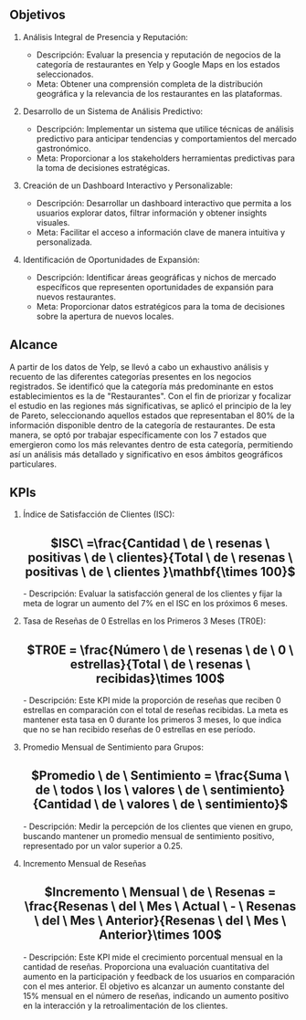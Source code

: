 ## Objetivos 
1. Análisis Integral de Presencia y Reputación:
   - Descripción: Evaluar la presencia y reputación de negocios de la categoría de restaurantes en Yelp y Google Maps en los estados seleccionados.
   - Meta: Obtener una comprensión completa de la distribución geográfica y la relevancia de los restaurantes en las plataformas.

2. Desarrollo de un Sistema de Análisis Predictivo:
   - Descripción: Implementar un sistema que utilice técnicas de análisis predictivo para anticipar tendencias y comportamientos del mercado gastronómico.
   - Meta: Proporcionar a los stakeholders herramientas predictivas para la toma de decisiones estratégicas.

3. Creación de un Dashboard Interactivo y Personalizable:
   - Descripción: Desarrollar un dashboard interactivo que permita a los usuarios explorar datos, filtrar información y obtener insights visuales.
   - Meta: Facilitar el acceso a información clave de manera intuitiva y personalizada.

4. Identificación de Oportunidades de Expansión:
   - Descripción: Identificar áreas geográficas y nichos de mercado específicos que representen oportunidades de expansión para nuevos restaurantes.
   - Meta: Proporcionar datos estratégicos para la toma de decisiones sobre la apertura de nuevos locales.

## Alcance
A partir de los datos de Yelp, se llevó a cabo un exhaustivo análisis y recuento de las diferentes categorías presentes en los negocios registrados. Se identificó que la categoría más predominante en estos    establecimientos es la de "Restaurantes". Con el fin de priorizar y focalizar el estudio en las regiones más significativas, se aplicó el principio de la ley de Pareto, seleccionando aquellos estados que representaban el 80% de la información disponible dentro de la categoría de restaurantes. De esta manera, se optó por trabajar específicamente con los 7 estados que emergieron como los más relevantes dentro de esta categoría, permitiendo así un análisis más detallado y significativo en esos ámbitos geográficos particulares.

## KPIs
1. Índice de Satisfacción de Clientes (ISC):
   <h2 align = center>$ISC\ =\frac{Cantidad \ de \ resenas \ positivas \ de \ clientes}{Total \ de \ resenas \ positivas \ de \ clientes }\mathbf{\times 100}$</h2>
   - Descripción: Evaluar la satisfacción general de los clientes y fijar la meta de lograr un aumento del 7% en el ISC en los próximos 6 meses.

2. Tasa de Reseñas de 0 Estrellas en los Primeros 3 Meses (TR0E):
   <h2 align = center> $TR0E = \frac{Número \ de \ resenas \ de \ 0 \ estrellas}{Total \ de \ resenas \ recibidas}\times 100$ </h2>
   - Descripción: Este KPI mide la proporción de reseñas que reciben 0 estrellas en comparación con el total de reseñas recibidas. La meta es mantener esta tasa en 0 durante los primeros 3 meses, lo que indica que no se han recibido reseñas de 0 estrellas en ese período.

3. Promedio Mensual de Sentimiento para Grupos:
   <h2 align = center> $Promedio \ de \ Sentimiento = \frac{Suma \ de \ todos \ los \ valores \ de \ sentimiento}{Cantidad \ de \ valores \ de \ sentimiento}$ </h2>
   - Descripción: Medir la percepción de los clientes que vienen en grupo, buscando mantener un promedio mensual de sentimiento positivo, representado por un valor superior a 0.25.

4. Incremento Mensual de Reseñas
   <h2 align = center> $Incremento \ Mensual \ de \ Resenas = \frac{Resenas \ del \ Mes \ Actual \ - \ Resenas \ del \ Mes \ Anterior}{Resenas \ del \ Mes \ Anterior}\times 100$ </h2>
   - Descripción: Este KPI mide el crecimiento porcentual mensual en la cantidad de reseñas. Proporciona una evaluación cuantitativa del aumento en la participación y feedback de los usuarios en comparación con el mes anterior. El objetivo es alcanzar un aumento constante del 15% mensual en el número de reseñas, indicando un aumento positivo en la interacción y la retroalimentación de los clientes.

